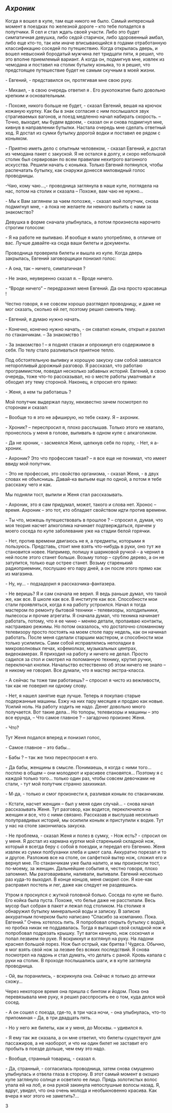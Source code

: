 ﻿## <a name="_toc161981277"></a>***Ахроник***

Когда я вошел в купе, там еще никого не было. Самый интересный момент в поездках по железной дороге – кто тебе попадется в попутчики. Я сел и стал ждать своей участи. Либо это будет симпатичная девушка, либо седой старичок, либо здоровенный амбал, либо еще кто-то, так или иначе вписывающийся в годами отработанную классификацию соседей по путешествию. Когда открылась дверь, и вошел невысокий бородатый мужчина лет тридцати пяти, я решил, что это вполне приемлемый вариант. А когда он, подмигнув мне, извлек из чемодана и поставил на столик бутылку коньяка, то я решил, что предстоящее путешествие будет не самым скучным в моей жизни.

\- Евгений, - представился он, протягивая мне свою руку.

\- Михаил, - в свою очередь ответил я . Его рукопожатие было довольно крепким и основательным.

\- Похоже, никого больше не будет, - сказал Евгений, вешая на крючок кожаную куртку. Как бы в знак согласия с ним послышался звук страгиваемых вагонов, и поезд медленно начал набирать скорость. – Точно, выходит, мы будем вдвоем, - сказал он и снова подмигнул мне, кивнув в направлении бутылки. Настала очередь мне сделать ответный ход. Я достал из сумки бутылку дорогой водки и поставил ее рядом с коньяком.

\- Приятно иметь дело с опытным человеком, - сказал Евгений, и достал из чемодана пакет с закуской. Я не остался в долгу, и скоро небольшой столик был сервирован по всем правилам нехитрого вагонного искусства. Решили начать с коньяка. Только Евгений потянулся, чтобы распечатать бутылку, как снаружи донесся миловидный голос проводницы. 

-Чаю, кому чаю…,- проводница заглянула в наше купе, поглядела на нас, потом на столик и сказала – Похоже, вам чаю не нужно… 

\- Мы к Вам заглянем за чаем попозже, - сказал мой попутчик, снова подмигнул мне, - а пока не желаете ли немного выпить с нами за знакомство?

Девушка в форме сначала улыбнулась, а потом произнесла нарочито строгим голосом:

\- Я на работе не выпиваю. И вообще я мало употребляю, в отличие от вас. Лучше давайте-ка сюда ваши билеты и документы.

Проводница проверила билеты и вышла из купе. Когда дверь закрылась, Евгений заговорщицки понизил голос:

\- А она, так – ничего, симпатичная ?

\- Не знаю, неуверенно сказал я. – Вроде ничего.

\- “Вроде ничего” – передразнил меня Евгений. Да она просто красавица !

Честно говоря, я не совсем хорошо разглядел проводницу, и даже не мог сказать, сколько ей лет, поэтому решил сменить тему.

\- Евгений, я думаю нужно начать.

\- Конечно, конечно нужно начать, - он схватил коньяк, открыл и разлил по стаканчикам. – За знакомство !

\- За знакомство ! – я поднял стакан и опрокинул его содержимое в себя. По телу стало разливаться приятное тепло. 

Под обстоятельную выпивку и хорошую закуску сам собой завязался неторопливый дорожный разговор. Я рассказал, что работаю программистом, поведал несколько забавных историй. Евгений, в свою очередь, тоже что-то рассказывал, но о месте работы умалчивал и обходил эту тему стороной. Наконец, я спросил его прямо:

\- Женя, а кем ты работаешь ?

Мой попутчик выдержал паузу, неизвестно зачем посмотрел по сторонам и сказал: 

– Вообще то я это не афиширую, но тебе скажу. Я – ахроник.

\- Хроник? – переспросил я, плохо расслышав. Только этого не хватало, пронеслось у меня в голове, выпивать в одном купе с алкаголиком.

\- Да не хроник, - засмеялся Женя, щелкнув себя по горлу, - Нет, я а-хроник.

\- Ахроник? Это что профессия такая? – я все еще не понимал, что имеет ввиду мой попутчик.

\- Это не профессия, это свойство организма, - сказал Женя, -  в двух словах не объяснишь. Давай-ка выпьем еще по одной, а потом я тебе расскажу чего и как. 

Мы подняли тост, выпили и Женя стал рассказывать.

\- Ахроник, это я сам придумал, может, такого и слова нет. Хронос – время. Ахроник – это тот, кто обладает свойством идти против времени. 

\- Ты что, можешь путешествовать в прошлое ? – спросил я, думая, что моя теория насчет алкоголика начинает подтверждаться, причем у моего соседа по купе заболевание уже на стадии белой горячки.

\- Нет, против времени двигаюсь не я, а предметы, которыми я пользуюсь. Представь, стоит мне взять что-нибудь в руки, оно тут же становится новее. Например, попишу я шариковой ручкой – а чернил в ней после этого станет больше. Возьму топор – срублю дерево, а он не затупится, только еще острее станет. Возьму старенький радиоприемник, послушаю его пару дней, а он после этого прямо как из магазина.

\- Ну, ну… - подзадорил я рассказчика-фантазера.

\- Не веришь? Я и сам сначала не верил. Я ведь раньше думал, что такой же, как все. В школе как все. В институте как все. Способности мои стали проявляться, когда я на работу устроился. Начал я тогда мастером по ремонту бытовой техники – телевизоры, холодильники, пылесосы и прочие агрегаты. Я сначала думал, что техника начинает работать, потому, что я ее чиню – меняю детали, пропаиваю контакты, настраиваю режимы. Но потом оказалось, что достаточно сломанному телевизору просто постоять на моем столе пару недель, как он начинал работать. После меня сделали старшим мастером, и способности мои только усилились. Сами собой исправлялись неполадки в микроволновых печах, кофемолках, музыкальных центрах, видеокамерах. Я приходил на работу и ничего не делал. Просто садился за стол и смотрел на поломанную технику, крутил ручки, переключал кнопки. Начальство естественно об этом ничего не знало – я никому не говорил. Все думали, что я мастер экстра-класса.

\- А сейчас ты тоже там работаешь? – спросил я чисто из вежливости, так как не поверил ни одному слову.

\- Нет, я нашел занятие еще лучше. Теперь я покупаю старые подержанные машины. Езжу на них пару месяцев и продаю как новые. Усилий ноль. На работу ходить не надо. Денег довольно много получается. Вот такие дела… Но топоры, телевизоры и машины – это все ерунда, – Что самое главное ? – загадочно произнес Женя.

\- Что? 

Тут Женя подался вперед и понизил голос, 

\- Самое главное – это бабы…

\- Бабы ? – так же тихо переспросил я его.

\- Да бабы, женщины в смысле. Понимаешь, я когда с ними того… посплю в общем – они молодеют и красивее становятся… Поэтому я с каждой только того… только один раз, чтобы совсем девочками не стали, - тут мой попутчик странно захихикал.

\- М-да, - только и смог произнести я, разливая коньяк по стаканчикам.

\- Кстати, насчет женщин – был у меня один случай… - снова начал рассказывать Женя. Тут разговор, как водится, переключился на женщин и все, что с ними связано. Рассказав и выслушав несколько полуправдивых историй, мы осилили коньяк и приступили к водке. Тут у нас на столе закончилась закуска. 

\- Не проблема, -  сказал Женя и полез в сумку, - Нож есть? - спросил он у меня. Я достал из кармана куртки мой старенький складной нож, который я всегда беру с собой в поездки, и передал его Евгению. Женя извлек из сумки полбуханки хлеба и шмот сала. Аккуратно порезал и то и другое. Разложив все на столе, он салфеткой вытер нож, сложил его и вернул мне. По стаканчикам уже была налито, и мы произнесли тост, по-моему, за женщин.  Дальнейшие события я, честно говоря, плохо запомнил. Мы разговаривали, наливали, выпивали. Евгений несколько раз куда-то выходил. В конце концов, меня сморил сон. Я кое-как расправил постель и лег, даже как следует не раздевшись.

Утром я проснулся с жуткой головной болью. Соседа по купе не было. Его койка была пуста. Похоже, что белье даже не расстилали. Весь мусор был собран в пакет и лежал под столиком. На столике я обнаружил бутылку минеральной воды и записку. В записке аккуратным почерком было написано “Cпасибо за компанию. Пока. Евгений.” Очень хотелось пить. Я попробовал открыть бутылку с водой, но пробка никак не поддавалась. Тогда я вытащил свой складной нож и попробовал подрезать крышку. Тут вагон качнуло, нож соскочил и попал лезвием по руке. Я вскрикнул и взглянул на руку. На ладони краснел большой порез. Нож был острый, как бритва ! Чудеса. Обычно, я мог взять свой нож за лезвие без всяких последствий. Я снова посмотрел на ладонь и стал думать, что делать с раной. Кровь капала с руки на столик. В проходе послышались шаги, и в купе заглянула проводница.

\- Ой, вы поранились, - вскрикнула она. Сейчас я только до аптечки схожу… 

Через некоторое время она пришла с бинтом и йодом. Пока она перевязывала мне руку, я решил расспросить ее о том, куда делся мой сосед.

\- А он сошел с поезда, где-то, в три часа ночи, -  она улыбнулась, что-то припоминая – Да, в три двадцать пять.

\- Но у него же билеты, как и у меня, до Москвы. – удивился я.

\- Я ему так же сказала, а он мне ответил, что билеты существуют для пассажиров, а не наоборот, и что ни один билет не заставит его пробыть в поезде дольше, чем ему это надо.

\- Вообще, странный товарищ, - сказал я.

\- Да, странный, - согласилась проводница, затем снова смущенно улыбнулась и отвела глаза в сторону. В этот самый момент в окошко купе заглянуло солнце и осветило ее лицо. Прядь золотистых волос упала ей на лоб, и она рукой закинула непослушные волосы назад. Я, вдруг, увидел, что она очень молода и  необыкновенно красива. Как вчера  я мог этого не заметить?...

3

